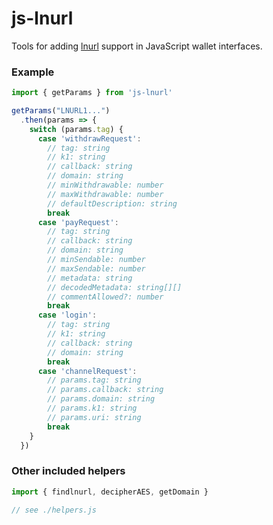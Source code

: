 js-lnurl
========

Tools for adding [lnurl](https://github.com/fiatjaf/awesome-lnurl) support in JavaScript wallet interfaces.

### Example

```js
import { getParams } from 'js-lnurl'

getParams("LNURL1...")
  .then(params => {
    switch (params.tag) {
      case 'withdrawRequest':
        // tag: string
        // k1: string
        // callback: string
        // domain: string
        // minWithdrawable: number
        // maxWithdrawable: number
        // defaultDescription: string
        break
      case 'payRequest':
        // tag: string
        // callback: string
        // domain: string
        // minSendable: number
        // maxSendable: number
        // metadata: string
        // decodedMetadata: string[][]
        // commentAllowed?: number
        break
      case 'login':
        // tag: string
        // k1: string
        // callback: string
        // domain: string
        break
      case 'channelRequest':
        // params.tag: string
        // params.callback: string
        // params.domain: string
        // params.k1: string
        // params.uri: string
        break
    }
  })
```

### Other included helpers

```js
import { findlnurl, decipherAES, getDomain }

// see ./helpers.js
```
